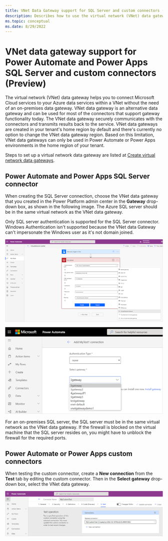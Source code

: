 ```yaml
---
title: VNet Data Gateway support for SQL Server and custom connectors (Preview)
description: Describes how to use the virtual network (VNet) data gateway with the SQL Server connector and custom connectors in Power Automate.
ms.topic: conceptual
ms.date: 8/29/2022
---
```


# VNet data gateway support for Power Automate and Power Apps SQL Server and custom connectors (Preview)

The virtual network (VNet) data gateway helps you to connect Microsoft Cloud services to your Azure data services within a VNet without the need of an on-premises data gateway. VNet data gateway is an alternative data gateway and can be used for most of the connectors that support gateway functionality today. The VNet data gateway securely communicates with the connectors and transmits results back to the service. VNet data gateways are created in your tenant's home region by default and there's currently no option to change the VNet data gateway region. Based on this limitation, VNet data gateways can only be used in Power Automate or Power Apps environments in the home region of your tenant.

Steps to set up a virtual network data gateway are listed at [Create virtual network data gateways](create-data-gateways.md).

## Power Automate and Power Apps SQL Server connector

When creating the SQL Server connection, choose the VNet data gateway that you created in the Power Platform admin center in the **Gateway** drop-down box, as shown in the following image. The Azure SQL server should be in the same virtual network as the VNet data gateway.

Only SQL server authentication is supported for the SQL Server connector. Windows Authentication isn't supported because the VNet data Gateway can't impersonate the Windows user as it's not domain joined.

[![Image of Power Automate flow with an SQL Server data source and the Gateway drop down box open with a list of gateways.](media/connection-creation.png)](media/connection-creation.png#lightbox)

[![Image of Power Automate with the Authentication Type set to none and a list of gateways showing under the Select gateway selection.](media/vnet-authentication-type.png)](media/vnet-authentication-type.png#lightbox)

For an on-premises SQL server, the SQL server must be in the same virtual network as the VNet data gateway. If the firewall is blocked on the virtual machine that the SQL server resides on, you might have to unblock the firewall for the required ports.

## Power Automate or Power Apps custom connectors

When testing the custom connector, create a **New connection** from the **Test** tab by editing the custom connector. Then in the **Select gateway** drop-down box, select the VNet data gateway.

[![Image of the Test tab in Power Automate with the name of the custom connector displayed in the Selected connection.](media/custom-connector-test.png)](media/custom-connector-test.png#lightbox)
